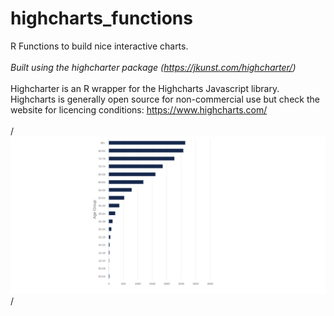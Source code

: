 # highcharts_functions
R Functions to build nice interactive charts. 
<br><br>
*Built using the highcharter package (https://jkunst.com/highcharter/)* 
<br><br>
Highcharter is an R wrapper for the Highcharts Javascript library. Highcharts is generally open source for non-commercial use but check the website for licencing conditions: https://www.highcharts.com/
<br><br>
/*![](./simple_barplot.svg)*/

